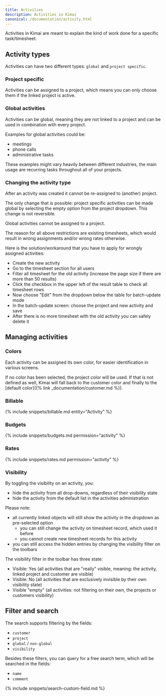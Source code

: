 ```yaml
---
title: Activities
description: Activities in Kimai
canonical: /documentation/activity.html
---
```


Activities in Kimai are meant to explain the kind of work done for a specific task/timesheet.

## Activity types

Activities can have two different types: `global` and `project specific`.  

### Project specific 

Activities can be assigned to a project, which means you can only choose them if the linked project is active.

### Global activities

Activities can be global, meaning they are not linked to a project and can be used in combination with every project.

Examples for global activities could be:
- meetings
- phone calls
- administrative tasks

These examples might vary heavily between different industries, the main usage are recurring tasks throughout all of your projects.

### Changing the activity type

After an activity was created it cannot be re-assigned to (another) project.

The only change that is possible: project specific activities can be made global by selecting the empty option from the project dropdown.
This change is not reversible.

Global activities cannot be assigned to a project.

The reason for all above restrictions are existing timesheets, which would result in wrong assignments and/or wrong rates otherwise.

Here is the solution/workaround that you have to apply for wrongly assigned activities:

- Create the new activity
- Go to the timesheet section for all users
- Filter all timesheet for the old activity (increase the page size if there are more than 50 results)
- Click the checkbox in the upper left of the result table to check all timesheet rows
- Now choose "Edit" from the dropdown below the table for batch-update mode
- In the batch-update screen: choose the project and new activity and save
- After there is no more timesheet with the old activity you can safely delete it


## Managing activities

### Colors

Each activity can be assigned its own color, for easier identification in various screens.

If no color has been selected, the project color will be used. 
If that is not defined as well, Kimai will fall back to the customer color and finally to the [default color]({% link _documentation/customer.md %}).

### Billable
 
{% include snippets/billable.md entity="Activity" %}

### Budgets

{% include snippets/budgets.md permission="activity" %} 

### Rates

{% include snippets/rates.md permission="activity" %}

### Visibility
 
By toggling the visibility on an activity, you:
- hide the activity from all drop-downs, regardless of their visibility state
- hide the activity from the default list in the activities administration

Please note:
- all currently linked objects will still show the activity in the dropdown as pre-selected option
  - you can still change the activity on timesheet record, which used it before
  - you cannot create new timesheet records for this activity 
- you can still access the hidden entries by changing the visibility filter on the toolbars

The visibility filter in the toolbar has three state: 
- Visible: Yes (all activities that are "really" visible, meaning: the activity, linked project and customer are visible)
- Visible: No (all activities that are exclusively invisible by their own visibility state)
- Visible "empty" (all activities: not filtering on their own, the projects or customers visibility)

## Filter and search 

The search supports filtering by the fields:
- `customer`
- `project`
- `global` / `non-global`
- `visibility`

Besides these filters, you can query for a free search term, which will be searched in the fields:
- `name`
- `comment`

{% include snippets/search-custom-field.md %}
